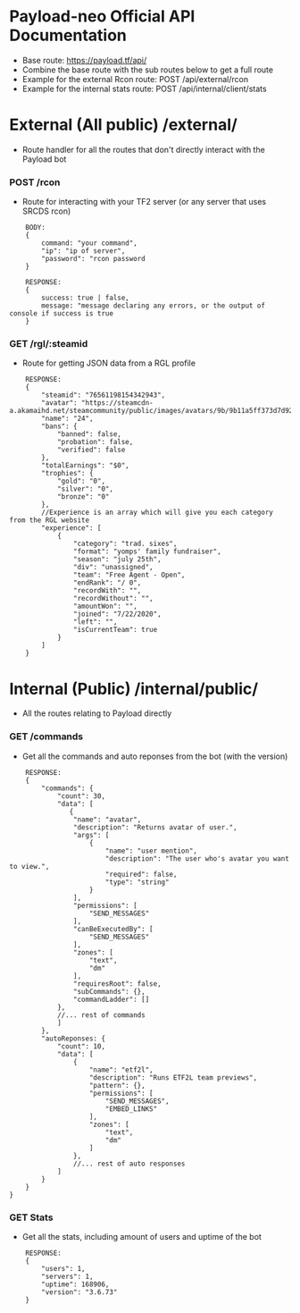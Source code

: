 # Payload-neo Official API Documentation

- Base route: https://payload.tf/api/
- Combine the base route with the sub routes below to get a full route
- Example for the external Rcon route: POST /api/external/rcon
- Example for the internal stats route: POST /api/internal/client/stats

# External (All public) /external/

- Route handler for all the routes that don't directly interact with the Payload bot

### POST /rcon

- Route for interacting with your TF2 server (or any server that uses SRCDS rcon)

```
    BODY:
    {
        command: "your command",
        "ip": "ip of server",
        "password": "rcon password
    }

    RESPONSE:
    {
        success: true | false,
        message: "message declaring any errors, or the output of console if success is true
    }
```

### GET /rgl/:steamid

- Route for getting JSON data from a RGL profile

```
    RESPONSE:
    {
        "steamid": "76561198154342943",
        "avatar": "https://steamcdn-a.akamaihd.net/steamcommunity/public/images/avatars/9b/9b11a5ff373d7d92cf820dfd9bd5ff2a870e4b20_full.jpg",
        "name": "24",
        "bans": {
            "banned": false,
            "probation": false,
            "verified": false
        },
        "totalEarnings": "$0",
        "trophies": {
            "gold": "0",
            "silver": "0",
            "bronze": "0"
        },
        //Experience is an array which will give you each category from the RGL website
        "experience": [
            {
                "category": "trad. sixes",
                "format": "yomps' family fundraiser",
                "season": "july 25th",
                "div": "unassigned",
                "team": "Free Agent - Open",
                "endRank": "/ 0",
                "recordWith": "",
                "recordWithout": "",
                "amountWon": "",
                "joined": "7/22/2020",
                "left": "",
                "isCurrentTeam": true
            }
        ]
    }
```

# Internal (Public) /internal/public/

- All the routes relating to Payload directly

### GET /commands

- Get all the commands and auto reponses from the bot (with the version)

```
    RESPONSE:
    {
        "commands": {
            "count": 30,
            "data": [
               {
                "name": "avatar",
                "description": "Returns avatar of user.",
                "args": [
                    {
                        "name": "user mention",
                        "description": "The user who's avatar you want to view.",
                        "required": false,
                        "type": "string"
                    }
                ],
                "permissions": [
                    "SEND_MESSAGES"
                ],
                "canBeExecutedBy": [
                    "SEND_MESSAGES"
                ],
                "zones": [
                    "text",
                    "dm"
                ],
                "requiresRoot": false,
                "subCommands": {},
                "commandLadder": []
            },
            //... rest of commands
            ]
        },
        "autoReponses: {
            "count": 10,
            "data": [
                {
                    "name": "etf2l",
                    "description": "Runs ETF2L team previews",
                    "pattern": {},
                    "permissions": [
                        "SEND_MESSAGES",
                        "EMBED_LINKS"
                    ],
                    "zones": [
                        "text",
                        "dm"
                    ]
                },
                //... rest of auto responses
            ]
        }
    }
}
```

### GET Stats

- Get all the stats, including amount of users and uptime of the bot

```
    RESPONSE:
    {
        "users": 1,
        "servers": 1,
        "uptime": 168906,
        "version": "3.6.73"
    }
```
